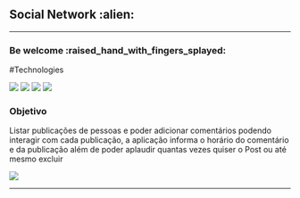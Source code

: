 <h2>Social Network :alien:</h2>

<hr/>

<h3>Be welcome :raised_hand_with_fingers_splayed:</h3>

#Technologies
<p>
  <img src="https://img.shields.io/badge/React-20232A?style=for-the-badge&logo=react&logoColor=61DAFB" />
  <img src="https://img.shields.io/badge/JavaScript-323330?style=for-the-badge&logo=javascript&logoColor=F7DF1E" />
  <img src="https://img.shields.io/badge/styled--components-DB7093?style=for-the-badge&logo=styled-components&logoColor=white" />
  <img src="https://img.shields.io/badge/Vite-B73BFE?style=for-the-badge&logo=vite&logoColor=FFD62E" />
</p>

<h3>Objetivo</h3>

<P>Listar publicações de pessoas e poder adicionar comentários podendo interagir com cada publicação, a aplicação informa o horário do comentário e da publicação
além de poder aplaudir quantas vezes quiser o Post ou até mesmo excluir
</p>


<div>
  <img src="https://user-images.githubusercontent.com/97187822/191392091-7bf92e96-12f5-47ad-b680-30b26ba7b79d.gif" />
  </div>
  
<hr/>

